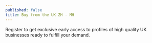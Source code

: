 ```yaml
---
published: false
title: Buy from the UK ZH - MH
---
```

Register to get exclusive early access to profiles of high quality UK businesses ready to fulfill your demand.
